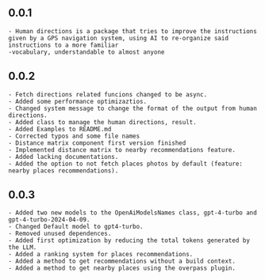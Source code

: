 ## 0.0.1
    - Human directions is a package that tries to improve the instructions given by a GPS navigation system, using AI to re-organize said instructions to a more familiar 
    -vocabulary, understandable to almost anyone
 
## 0.0.2
    - Fetch directions related funcions changed to be async.
    - Added some performance optimizaztios.
    - Changed system message to change the format of the output from human directions. 
    - Added class to manage the human directions, result.
    - Added Examples to README.md
    - Corrected typos and some file names
    - Distance matrix component first version finished
    - Implemented distance matrix to nearby recommendations feature.
    - Added lacking documentations.
    - Added the option to not fetch places photos by default (feature: nearby places recommendations).
## 0.0.3
    - Added two new models to the OpenAiModelsNames class, gpt-4-turbo and gpt-4-turbo-2024-04-09.
    - Changed Default model to gpt4-turbo.
    - Removed unused dependences.
    - Added first optimization by reducing the total tokens generated by the LLM.
    - Added a ranking system for places recommendations.
    - Added a method to get recommendations without a build context.
    - Added a method to get nearby places using the overpass plugin.

